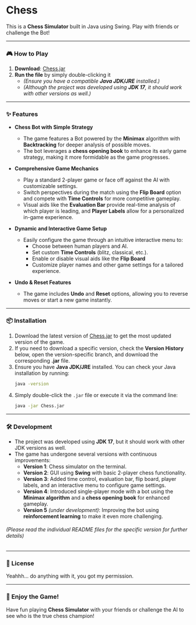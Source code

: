 # Chess

This is a **Chess Simulator** built in Java using Swing. Play with friends or challenge the Bot!

---

### 🎮 How to Play

1. **Download**: [Chess.jar]()
2. **Run the file** by simply double-clicking it
    - *(Ensure you have a compatible **Java JDK/JRE** installed.)*
    - *(Although the project was developed using **JDK 17**, it should work with other versions as well.)*

---

### ✨ Features

- **Chess Bot with Simple Strategy**
    - The game features a Bot powered by the **Minimax** algorithm with **Backtracking** for deeper analysis of possible moves.
    - The bot leverages a **chess opening book** to enhance its early game strategy, making it more formidable as the game progresses.

- **Comprehensive Game Mechanics**
    - Play a standard 2-player game or face off against the AI with customizable settings.
    - Switch perspectives during the match using the **Flip Board** option and compete with **Time Controls** for more competitive gameplay.
    - Visual aids like the **Evaluation Bar** provide real-time analysis of which player is leading, and **Player Labels** allow for a personalized in-game experience.

- **Dynamic and Interactive Game Setup**
    - Easily configure the game through an intuitive interactive menu to:
        - Choose between human players and AI.
        - Set custom **Time Controls** (blitz, classical, etc.).
        - Enable or disable visual aids like the **Flip Board** 
        - Customize player names and other game settings for a tailored experience.

- **Undo & Reset Features**
    - The game includes **Undo** and **Reset** options, allowing you to reverse moves or start a new game instantly.

---

### 📦 Installation

1. Download the latest version of [Chess.jar]() to get the most updated version of the game.
2. If you need to download a specific version, check the **Version History** below, open the version-specific branch, and download the corresponding **.jar** file.
3. Ensure you have **Java JDK/JRE** installed. You can check your Java installation by running:
   ```bash
   java -version
   ```
4. Simply double-click the `.jar` file or execute it via the command line:
   ```bash
   java -jar Chess.jar
   ```

---

### 🛠️ Development

- The project was developed using **JDK 17**, but it should work with other JDK versions as well.
- The game has undergone several versions with continuous improvements:
    - **Version 1**: Chess simulator on the terminal.
    - **Version 2**: GUI using **Swing** with basic 2-player chess functionality.
    - **Version 3**: Added time control, evaluation bar, flip board, player labels, and an interactive menu to configure game settings.
    - **Version 4**: Introduced single-player mode with a bot using the **Minimax algorithm** and a **chess opening book** for enhanced gameplay.
    - **Version 5** *(under development)*: Improving the bot using **reinforcement learning** to make it even more challenging.

###### *(Please read the individual README files for the specific version for further details)*

---

### 📝 License

Yeahhh... do anything with it, you got my permission.

---

### 🎉 Enjoy the Game!

Have fun playing **Chess Simulator** with your friends or challenge the AI to see who is the true chess champion!
